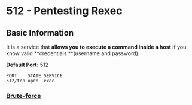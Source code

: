 # 512 - Pentesting Rexec

## Basic Information

It is a service that **allows you to execute a command inside a host** if you know valid **credentials **(username and password).

**Default Port:** 512

```
PORT    STATE SERVICE
512/tcp open  exec
```

### ****[**Brute-force**](../brute-force.md#rexec)****
